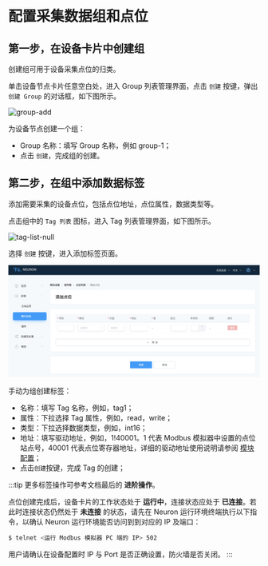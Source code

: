 # 配置采集数据组和点位

## 第一步，在设备卡片中创建组

创建组可用于设备采集点位的归类。

单击设备节点卡片任意空白处，进入 Group 列表管理界面，点击 `创建` 按键，弹出 `创建 Group` 的对话框，如下图所示。

![group-add](./assets/group-add.png)

为设备节点创建一个组：

* Group 名称：填写 Group 名称，例如 group-1；
* 点击 `创建`，完成组的创建。

## 第二步，在组中添加数据标签

添加需要采集的设备点位，包括点位地址，点位属性，数据类型等。

点击组中的 `Tag 列表` 图标，进入 Tag 列表管理界面，如下图所示。

![tag-list-null](./assets/tag-list-null.png)

选择 `创建` 按键，进入添加标签页面。

![tags-add](./assets/tags-add.png)

手动为组创建标签：

* 名称：填写 Tag 名称，例如，tag1；
* 属性：下拉选择 Tag 属性，例如，read，write；
* 类型：下拉选择数据类型，例如，int16；
* 地址：填写驱动地址，例如，1!40001。1 代表 Modbus 模拟器中设置的点位站点号，40001 代表点位寄存器地址，详细的驱动地址使用说明请参阅 [模块配置](../module-plugins/module-driver.md)；
* 点击`创建`按键，完成 Tag 的创建；

:::tip
更多标签操作可参考文档最后的 **进阶操作**。

点位创建完成后，设备卡片的工作状态处于 **运行中**，连接状态应处于 **已连接**。若此时连接状态仍然处于 **未连接** 的状态，请先在 Neuron 运行环境终端执行以下指令，以确认 Neuron 运行环境能否访问到到对应的 IP 及端口：

```bash
$ telnet <运行 Modbus 模拟器 PC 端的 IP> 502
```

用户请确认在设备配置时 IP 与 Port 是否正确设置，防火墙是否关闭。
:::